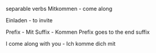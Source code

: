 separable verbs
Mitkommen - come along

Einladen - to invite

Prefix - Mit
Suffix - Kommen
Prefix goes to the end suffix

I come along with you - Ich komme dich mit